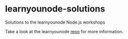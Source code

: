 # learnyounode-solutions
Solutions to the learnyounode Node.js workshops

Take a look at the learnyounode [repo](https://github.com/workshopper/learnyounode) for more information.
